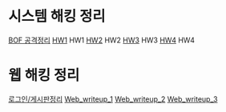 # 시스템 해킹 정리
[BOF 공격정리](https://lukehongg.github.io/GBC_Security/hw/BOF.md)
[HW1](https://lukehongg.github.io/GBC_Security/hw/hw1.md) HW1
[HW2](https://lukehongg.github.io/GBC_Security/hw/hw2.md) HW2
[HW3](https://lukehongg.github.io/GBC_Security/hw/hw3.md) HW3
[HW4](https://lukehongg.github.io/GBC_Security/hw/hw4.md) HW4

# 웹 해킹 정리
[로그인/게시판정리](https://lukehongg.github.io/GBC_Security/Web/Login&Notice/login_board.md)
[Web_writeup_1](https://lukehongg.github.io/GBC_Security/Web/web_writeup1.md)
[Web_writeup_2](https://lukehongg.github.io/GBC_Security/Web/web_writeup2.md)
[Web_writeup_3](https://lukehongg.github.io/GBC_Security/Web/web_writeup3.md)
